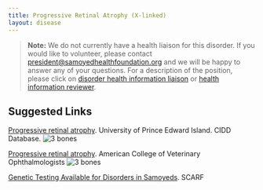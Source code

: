```yaml
---
title: Progressive Retinal Atrophy (X-linked)
layout: disease
---
```


> **Note:** We do not currently have a health liaison for this disorder.
> If you would like to volunteer, please contact
> [president@samoyedhealthfoundation.org](mailto:president@samoyedhealthfoundation.org?subject=Questions%20about%20becoming%20a%20Health%20Information%20Liaison%20or%20Reviewer)
> and we will be happy to answer any of your questions.
> For a description of the position, please click on
> [disorder health information liaison](/become-a-health-information-liaison)
> or
> [health information reviewer](/become-a-health-information-reviewer).

## Suggested Links

[Progressive retinal atrophy](https://cidd.discoveryspace.ca/disorder/progressive-retinal-atrophy.html). University of Prince Edward Island. CIDD Database. ![3 bones](/img/3-bones.gif)

[Progressive retinal atrophy](https://www.acvo.org/common-conditions-1/2018/2/2/pra). American College of Veterinary Ophthalmologists ![3 bones](/img/3-bones.gif)

[Genetic Testing Available for Disorders in Samoyeds](/diseases/genetic-disorders/). SCARF

